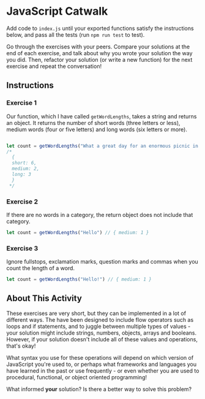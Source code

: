 # JavaScript Catwalk

Add code to `index.js` until your exported functions satisfy the instructions below, and pass all the tests (run `npm run test` to test).

Go through the exercises with your peers. Compare your solutions at the end of each exercise, and talk about why you wrote your solution the way you did. Then, refactor your solution (or write a new function) for the next exercise and repeat the conversation!

## Instructions

### Exercise 1

Our function, which I have called `getWordLengths`, takes a string and returns an object. It returns the number of short words (three letters or less), medium words (four or five letters) and long words (six letters or more).

```typescript

let count = getWordLengths("What a great day for an enormous picnic in my garden!")
/*
  {
  short: 6,
  medium: 2,
  long: 3
  }
 */

```

### Exercise 2

If there are no words in a category, the return object does not include that category.

```typescript
let count = getWordLengths("Hello") // { medium: 1 }
```

### Exercise 3

Ignore fullstops, exclamation marks, question marks and commas when you count the length of a word.

```typescript
let count = getWordLengths("Hello!") // { medium: 1 }
```

## About This Activity

These exercises are very short, but they can be implemented in a lot of different ways. The have been designed to include flow operators such as loops and if statements, and to juggle between multiple types of values - your solution might include strings, numbers, objects, arrays and booleans. However, if your solution doesn't include all of these values and operations, that's okay!

What syntax you use for these operations will depend on which version of JavaScript you're used to, or perhaps what frameworks and languages you have learned in the past or use frequently - or even whether you are used to procedural, functional, or object oriented programming!

What informed __your__ solution? Is there a better way to solve this problem?
